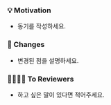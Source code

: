 ### 💡 Motivation
- 동기를 작성하세요.

### 📌 Changes
- 변경된 점을 설명하세요.

### 🫱🏻‍🫲🏻 To Reviewers
- 하고 싶은 말이 있다면 적어주세요.